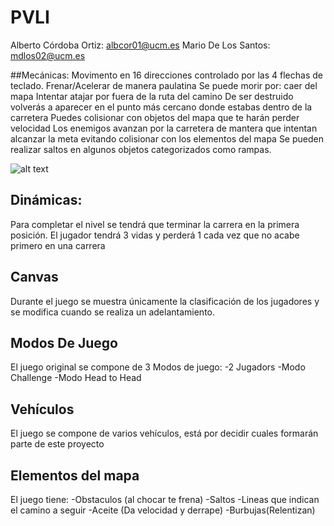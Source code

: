 # PVLI
Alberto Córdoba Ortiz: albcor01@ucm.es
Mario De Los Santos: mdlos02@ucm.es

##Mecánicas:
Movimento en 16 direcciones controlado por las 4 flechas de teclado.
Frenar/Acelerar de manera paulatina
Se puede morir por:
caer del mapa
Intentar atajar por fuera de la ruta del camino
De ser destruido volverás a aparecer en el punto más cercano donde estabas dentro de la carretera
Puedes colisionar con objetos del mapa que te harán perder velocidad
Los enemigos avanzan por la carretera de mantera que intentan alcanzar la meta evitando colisionar con los elementos del mapa
Se pueden realizar saltos en algunos objetos categorizados como rampas.

![alt text](https://static.giantbomb.com/uploads/original/2/23093/2912295-micromachines2001.png "EJEMPLO DE JUEGO")

## Dinámicas:
Para completar el nivel se tendrá que terminar la carrera en la primera posición.
El jugador tendrá 3 vidas y perderá 1 cada vez que no acabe primero en una carrera

## Canvas
Durante el juego se muestra únicamente la clasificación de los jugadores y se modifica cuando se realiza un adelantamiento.

## Modos De Juego
El juego original se compone de 3 Modos de juego:
-2 Jugadors
-Modo Challenge
-Modo Head to Head

## Vehículos
El juego se compone de varios vehículos, está por decidir cuales formarán parte de este proyecto

## Elementos del mapa
El juego tiene:
-Obstaculos (al chocar te frena)
-Saltos
-Lineas que indican el camino a seguir
-Aceite (Da velocidad y derrape)
-Burbujas(Relentizan)


